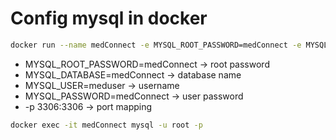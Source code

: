 # Config mysql in docker

```bash
docker run --name medConnect -e MYSQL_ROOT_PASSWORD=medConnect -e MYSQL_DATABASE=medConnect -e MYSQL_USER=meduser -e MYSQL_PASSWORD=medConnect -p 3306:3306 -d mysql/mysql-server:5.7
```

* MYSQL_ROOT_PASSWORD=medConnect -> root password
* MYSQL_DATABASE=medConnect -> database name
* MYSQL_USER=meduser -> username
* MYSQL_PASSWORD=medConnect -> user password
* -p 3306:3306 -> port mapping

```bash
docker exec -it medConnect mysql -u root -p
```
